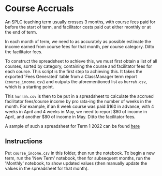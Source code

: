 # Course Accruals

An SPLC teaching term usually crosses 3 months, with course fees paid for before the start of term, and facilitator costs paid out either monthly or at the end of term.

In each month of term, we need to as accurately as possible estimate the income earned from course fees for that month, per course category. Ditto the facilitator fees.

To construct the spreadsheet to achieve this, we must first obtain a list of all courses, sorted by category, containing the course and facilitator fees for each course. This script is the first step to achieving this. It takes the exported 'Fees Generated' table from a ClassManager term report (`course_income.csv`) and outputs the aforementioned list as `hurrah.csv`, which is a starting point.

This `hurrah.csv` is then to be put in a spreadsheet to calculate the accrued facilitator fees/course income by pro rata-ing the number of weeks in the month. For example, if an 8 week course was paid $160 in advance, with 4 weeks in April and 4 weeks in May, we need to report $80 of income in April, and another $80 of income in May. Ditto the facilitator fees.

A sample of such a spreadsheet for Term 1 2022 can be found [here](https://docs.google.com/spreadsheets/d/1xhA5-VlcYlu5uovARmEN74ugkUaD-adyTGs5Cd84QvE/edit?usp=sharing)

## Instructions

Put `course_income.csv` in this folder, then run the notebook. To begin a new term, run the 'New Term' notebook, then for subsequent months, run the 'Monthly' notebook, to show updated values (then manually update the values in the spreadsheet for that month).

